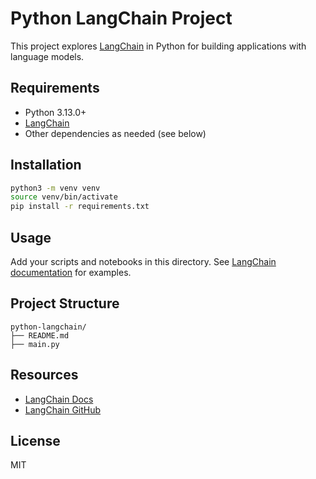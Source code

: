 # Python LangChain Project

This project explores [LangChain](https://github.com/langchain-ai/langchain) in Python for building applications with language models.

## Requirements

- Python 3.13.0+
- [LangChain](https://pypi.org/project/langchain/)
- Other dependencies as needed (see below)

## Installation

```bash
python3 -m venv venv
source venv/bin/activate
pip install -r requirements.txt
```

## Usage

Add your scripts and notebooks in this directory. See [LangChain documentation](https://python.langchain.com/docs/) for examples.

## Project Structure

```
python-langchain/
├── README.md
├── main.py
```

## Resources

- [LangChain Docs](https://python.langchain.com/docs/)
- [LangChain GitHub](https://github.com/langchain-ai/langchain)

## License

MIT